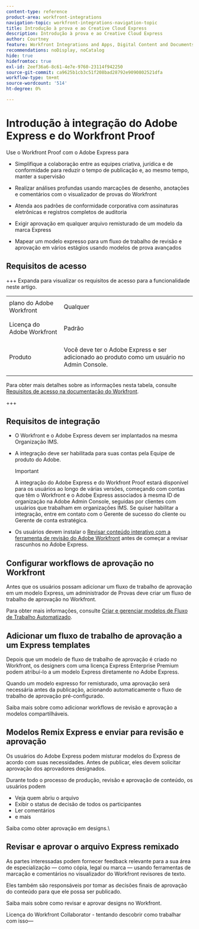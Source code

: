 ```yaml
---
content-type: reference
product-area: workfront-integrations
navigation-topic: workfront-integrations-navigation-topic
title: Introdução à prova e ao Creative Cloud Express
description: Introdução à prova e ao Creative Cloud Express
author: Courtney
feature: Workfront Integrations and Apps, Digital Content and Documents
recommendations: noDisplay, noCatalog
hide: true
hidefromtoc: true
exl-id: 2eef36a6-8c61-4e7e-9760-23114f942250
source-git-commit: ca9625b1cb3c51f208bad28792e9090802521dfa
workflow-type: tm+mt
source-wordcount: '514'
ht-degree: 0%

---
```


# Introdução à integração do Adobe Express e do Workfront Proof

Use o Workfront Proof com o Adobe Express para

* Simplifique a colaboração entre as equipes criativa, jurídica e de conformidade para reduzir o tempo de publicação e, ao mesmo tempo, manter a supervisão

* Realizar análises profundas usando marcações de desenho, anotações e comentários com o visualizador de provas do Workfront

* Atenda aos padrões de conformidade corporativa com assinaturas eletrônicas e registros completos de auditoria


* Exigir aprovação em qualquer arquivo remisturado de um modelo da marca Express

* Mapear um modelo expresso para um fluxo de trabalho de revisão e aprovação em vários estágios usando modelos de prova avançados

## Requisitos de acesso

+++ Expanda para visualizar os requisitos de acesso para a funcionalidade neste artigo.

<table style="table-layout:auto"> 
 <col> 
 <col> 
 <tbody> 
 <tr> 
   <td role="rowheader">plano do Adobe Workfront</td> 
   <td> 
   <p>Qualquer</p> 
   </td> 
  </tr> 
  <tr> 
   <td role="rowheader">Licença do Adobe Workfront</td> 
   <td> 
   <p>Padrão </p> 
  </td> 
  </tr> 
  <tr> 
   <td role="rowheader">Produto</td> 
   <td> 
   <p> Você deve ter o Adobe Express e ser adicionado ao produto como um usuário no Admin Console. </p> </td> 
  </tr>

</tbody> 
</table>

Para obter mais detalhes sobre as informações nesta tabela, consulte [Requisitos de acesso na documentação do Workfront](/help/quicksilver/administration-and-setup/add-users/access-levels-and-object-permissions/access-level-requirements-in-documentation.md).

+++

## Requisitos de integração

* O Workfront e o Adobe Express devem ser implantados na mesma Organização IMS.

* A integração deve ser habilitada para suas contas pela Equipe de produto do Adobe.

  >[!IMPORTANT]
  >
  >A integração do Adobe Express e do Workfront Proof estará disponível para os usuários ao longo de várias versões, começando com contas que têm o Workfront e o Adobe Express associados à mesma ID de organização na Adobe Admin Console, seguidas por clientes com usuários que trabalham em organizações IMS. Se quiser habilitar a integração, entre em contato com o Gerente de sucesso do cliente ou Gerente de conta estratégica.

* Os usuários devem instalar o [Revisar conteúdo interativo com a ferramenta de revisão do Adobe Workfront](/help/quicksilver/review-and-approve-work/proofing/reviewing-proofs-within-workfront/review-a-proof/review-proof-in-web-viewer-extension.md) antes de começar a revisar rascunhos no Adobe Express.


## Configurar workflows de aprovação no Workfront

Antes que os usuários possam adicionar um fluxo de trabalho de aprovação em um modelo Express, um administrador de Provas deve criar um fluxo de trabalho de aprovação no Workfront.

Para obter mais informações, consulte [Criar e gerenciar modelos de Fluxo de Trabalho Automatizado](/help/quicksilver/administration-and-setup/manage-workfront/configure-proofing/create-manage-automated-workflow-templates.md).

## Adicionar um fluxo de trabalho de aprovação a um Express templates

Depois que um modelo de fluxo de trabalho de aprovação é criado no Workfront, os designers com uma licença Express Enterprise Premium podem atribuí-lo a um modelo Express diretamente no Adobe Express.

Quando um modelo expresso for remisturado, uma aprovação será necessária antes da publicação, acionando automaticamente o fluxo de trabalho de aprovação pré-configurado.

Saiba mais sobre como adicionar workflows de revisão e aprovação a modelos compartilháveis. <!--need link to help article-->


## Modelos Remix Express e enviar para revisão e aprovação

Os usuários do Adobe Express podem misturar modelos do Express de acordo com suas necessidades. Antes de publicar, eles devem solicitar aprovação dos aprovadores designados.

Durante todo o processo de produção, revisão e aprovação de conteúdo, os usuários podem

* Veja quem abriu o arquivo
* Exibir o status de decisão de todos os participantes
* Ler comentários
* e mais

Saiba como obter aprovação em designs.\
<!--need link to help article-->

## Revisar e aprovar o arquivo Express remixado

As partes interessadas podem fornecer feedback relevante para a sua área de especialização — como cópia, legal ou marca — usando ferramentas de marcação e comentários no visualizador do Workfront revisores de texto.

Eles também são responsáveis por tomar as decisões finais de aprovação do conteúdo para que ele possa ser publicado.

Saiba mais sobre como revisar e aprovar designs no Workfront.


Licença do Workfront Collaborator - tentando descobrir como trabalhar com isso—

